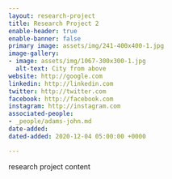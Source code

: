 ```yaml
---
layout: research-project
title: Research Project 2
enable-header: true
enable-banner: false
primary image: assets/img/241-400x400-1.jpg
image-gallery:
- image: assets/img/1067-300x300-1.jpg
  alt-text: City from above
website: http://google.com
linkedin: http://linkedin.com
twitter: http://twitter.com
facebook: http://facebook.com
instagram: http://instagram.com
associated-people:
- _people/adams-john.md
date-added: 
dated-added: 2020-12-04 05:00:00 +0000

---
```

research project content